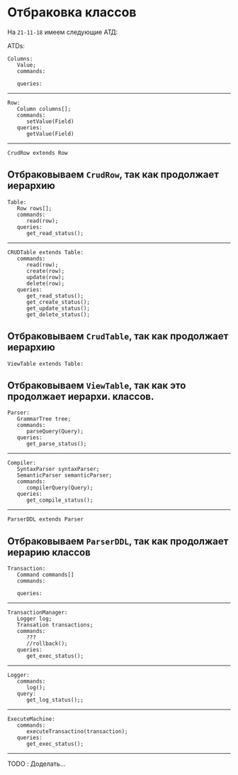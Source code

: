 # Отбраковка классов

На `21-11-18` имеем следующие АТД:

ATDs:

```
Columns:
   Value;
   commands:
      
   queries:
```
-------------------
```
Row:
   Column columns[];
   commands:
      setValue(Field)
   queries:
      getValue(Field)
```
----------------
```
CrudRow extends Row
```
Отбраковываем `CrudRow`, так как продолжает иерархию
--------------
```
Table:
   Row rows[];
   commands:
      read(row);
   queries:
      get_read_status();
```
------------
```
CRUDTable extends Table:
   commands:
      read(row);
      create(row);
      update(row);
      delete(row);
   queries:
      get_read_status();
      get_create_status();
      get_update_status();
      get_delete_status();
```
Отбраковываем `CrudTable`, так как продолжает иерархию
---------------
```
ViewTable extends Table:
```
Отбраковываем `ViewTable`, так как это продолжает иерархи. классов.
----------
```
Parser:
   GrammarTree tree;
   commands:
      parseQuery(Query);
   queries:
      get_parse_status();
```
---------

```
Compiler:
   SyntaxParser syntaxParser;
   SemanticParser semanticParser;
   commands:
      compilerQuery(Query);
   queries:
      get_compile_status();
```

------------------
```
ParserDDL extends Parser 
```
Отбраковываем `ParserDDL`, так как продолжает иерарию классов
--------------

``` 
Transaction:
   Command commands[]
   commands:
      
   queries:
```

-------------------

```
TransactionManager:
   Logger log;
   Transation transactions;
   commands:
      ???
      //rollback();
   queries:
      get_exec_status();
```

-----------


```
Logger:
   commands:
      log();
   query:
      get_log_status();;
```
--------------

```
ExecuteMachine:
   commands:
      executeTransactino(transaction);
   queries:
      get_exec_status();
```

------------------


TODO : Доделать...





